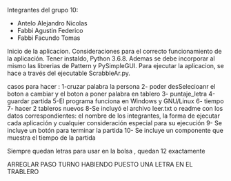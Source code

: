 Integrantes del grupo 10:
- Antelo Alejandro Nicolas
- Fabbi Agustin Federico
- Fabbi Facundo Tomas

Inicio de la aplicacion.
Consideraciones para el correcto funcionamiento de la aplicación. Tener instaldo, Python 3.6.8. Ademas se debe incorporar al mismo las librerias de Pattern y PySimpleGUI.
Para ejecutar la aplicacion, se hace a través del ejecutable ScrabbleAr.py.

casos para hacer :
  1-cruzar palabra la persona
  2- poder desSelecioanr el  boton a cambiar y el boton a poner palabra en tablero
  3- puntaje_letra
  4-guardar partida
  5-El programa funciona en Windows y GNU/Linux
  6- tiempo
  7- hacer 2 tableros nuevos
  8-Se incluyó el archivo leer.txt o readme con los datos correspondientes: el nombre de los integrantes, la forma de ejecutar cada aplicación y cualquier consideración especial para su ejecución
  9- Se incluye un botón para terminar la partida
  10- Se incluye un componente que muestra el tiempo de la partida


  Siempre quedan letras para usar en la bolsa , quedan 12 exactamente

  ARREGLAR PASO TURNO HABIENDO PUESTO UNA LETRA EN EL TRABLERO
